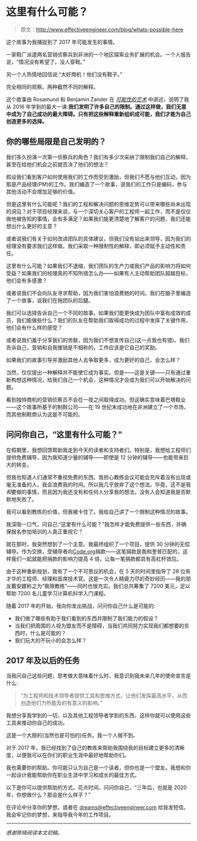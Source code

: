 # 这里有什么可能？

> 原文：<http://www.effectiveengineer.com/blog/whats-possible-here>

这个故事为我捕捉到了 2017 年可能发生的事情。

一家鞋厂派遣两名营销侦察兵到非洲的一个地区探索业务扩展的机会。一个人报告说，“情况没有希望了。没人穿鞋。”

另一个人热情地回信说:“大好商机！他们没有鞋子。”

完全相同的观察。两种截然不同的解释。

这个故事由 Rosamund 和 Benjamin Zander 在 [*可能性的艺术*](https://www.amazon.com/Art-Possibility-Transforming-Professional-Personal/dp/0142001104/ref=as_li_ss_tl?ie=UTF8&qid=1483466224&sr=8-1&keywords=art+of+possibility&linkCode=ll1&tag=theeffeengi-20&linkId=13b91fe8d4d20530886824c738f99b54) 中讲述，说明了我从 2016 年学到的最大一课:**我们发明了许多自己的限制。通过这样做，我们无意中成为了自己成功的最大障碍。只有把这些解释重新组织成可能，我们才能为自己创造更多的选择。**

## 你的哪些局限是自己发明的？

我们多久扮演一次第一侦察兵的角色？我们有多少次采纳了限制我们自己的解释，甚至在给他们机会之前就否决了他们的想法？

假设我们看到客户如何使用我们的工作而受到激励，但我们不愿与他们互动，因为那是产品经理(PM)的工作。我们编造了一个故事，说我们的工作只是编码，参与其他活动不会增加足够的价值。

但是这里有什么可能呢？我们的工程和解决问题的思维定势可以带来哪些尚未出现的洞见？对于项目经理来说，与一个深切关心客户的工程师一起工作，而不是仅仅做他被告知的事情，会有多满足？如果我们能更清楚地了解客户的问题，我们还能想出什么更好的主意？

或者说我们有关于如何改进团队的具体建议，但我们没有站出来领导，因为我们的经理没有要求我们这样做。我们采取一种限制性的解释，即必须赋予主动性和责任。

这里有什么可能？如果我们不退缩，我们团队的生产力或我们产品的影响力将如何受益？如果我们的经理真的不知所措怎么办——如果有人主动帮助团队超越目标，他们会有多感激？

或者说我们不会向队友寻求帮助，因为我们害怕浪费她的时间。我们在脑子里编造了一个故事，说我们在拖团队的后腿。

我们可以选择告诉自己一个不同的故事。如果我们能更快成为团队中富有成效的成员，我们能做些什么？我们的队友在帮助我们取得成功的过程中发挥了关键作用，他们会有什么样的感受？

或者说我们羞于分享我们的贡献，因为我们不想宣传自己(这一点我也有错)。我们告诉自己，营销和自我推销是不相称的，工作应该是它自己的奖励。

如果我们的故事引导并激励其他人去争取更多，成为更好的自己，会怎么样？

当然，仅仅提出一种解释并不能使它成为事实。但是——这是关键——只有通过重新构想这种情况，给我们自己一个机会，这种情况才会成为我们可以开始解决的问题。

看到独特商机的营销侦察员不会在一夜之间取得成功。但这确实意味着巴塔鞋业——这个故事所基于的制鞋公司——在 19 世纪末成功地在非洲建立了一个市场，而其他制鞋商认为这是不可能的。

## 问问你自己，“这里有什么可能？”

在假期里，我想回馈帮助我走到今天的读者和支持者们。特别是，我想给工程师们提供免费辅导，因为我知道少量的辅导——即使是 12 分钟的辅导——也能带来巨大的转变。

但我也知道人们通常不重视免费的东西。我担心教练会议可能会充斥着没有出现或毫无准备的人，我会浪费我的时间。所以我几乎放弃了这个想法。毕竟，这不是我*和*要做的事情，而且因为我还没有和任何人分享我的想法，没有人会知道我是否默默地失败了。

我可以看到教练的价值，但我被卡住了。我给自己讲了一个限制这种情况的故事。

我深吸一口气，问自己:“这里有什么可能？”我怎样才能免费提供一些东西，并确保报名参加培训的人真正重视它？

就在那时，我突然想到了一个主意。我最终组织了一个项目，提供 30 分钟的无偿辅导。作为交换，受辅导者向[Code.org](http://code.org)捐款——这笔捐款是我和奎普匹配的，这样我们一起就能把捐款的影响力提高 4 倍，让每一笔捐款都具有高杠杆效应。

由于这种重新规划，我有了一个不可思议的机会，在 5 天的时间里指导了 28 位有才华的工程师、经理和首席技术官。这是一次令人精疲力尽的奇妙经历——我的朋友戴安娜称之为“极限教练”——同时也很充实。我们总共筹集了 7200 美元，足以帮助 7200 名儿童学习计算机科学入门课程。

随着 2017 年的开始，我向你发出挑战，问问你自己什么是可能的:

*   我们做了哪些有助于我们看到的东西并限制了我们能力的假设？
*   当我们把周围的人视为盟友而不是障碍，当我们共同努力实现我们都想要的东西时，什么是可能的？
*   我们玩大的不玩小的会怎么样？

## 2017 年及以后的任务

当我问自己这些问题，思考做大意味着什么时，我意识到我未来几年的使命宣言是什么:

> “为工程师和技术领导者提供工具和思维方式，让他们发挥最高水平，从而创造他们力所能及的有意义的影响。”

我想分享我学到的一切，以及其他工程领导者学到的东西，这样你就可以使用这些工具来推动你自己的成功。

这是一个大胆的(当然也是可怕的)任务。我一个人做不到。

对于 2017 年，我已经找到了自己的教练来帮助我围绕我的目标建立更多的清晰度，以便我可以在你们的职业生涯中最好地帮助你们。

我也需要你的帮助。你可能只认为自己是一个读者，但你也是一个盟友。我想和你一起设计我能帮助你在职业生涯中学习和成长的最佳方式。

以下是你可以提供帮助的方式。花点时间，问问你自己，“三年后，也就是 2020 年，你想做什么？那会是什么样子？”

在评论中分享你的梦想，或者在 dreams@effectiveengineer.com 给我发短信。我会牢记你的梦想，来指导我今年的工作项目。

* * *

*感谢陈晓阅读本文初稿。*